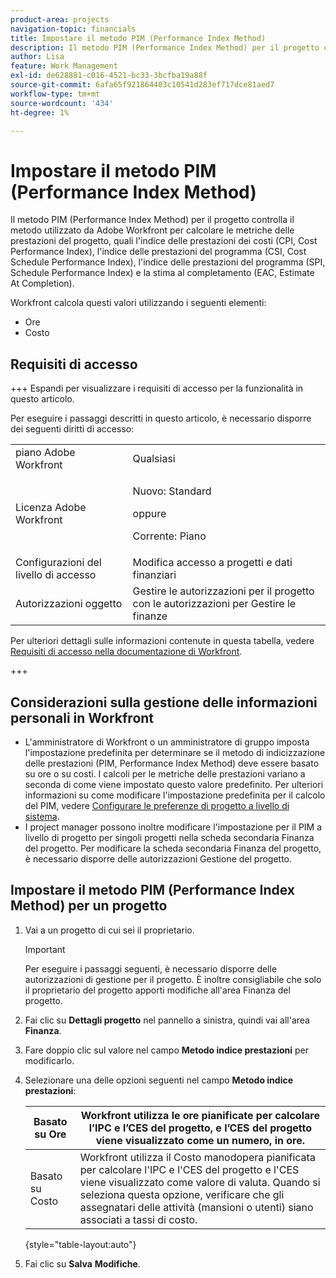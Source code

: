 ```yaml
---
product-area: projects
navigation-topic: financials
title: Impostare il metodo PIM (Performance Index Method)
description: Il metodo PIM (Performance Index Method) per il progetto controlla il metodo utilizzato da Adobe Workfront per calcolare le metriche delle prestazioni del progetto, quali l'indice delle prestazioni dei costi (CPI, Cost Performance Index), l'indice delle prestazioni del programma (CSI, Cost Schedule Performance Index), l'indice delle prestazioni del programma (SPI, Schedule Performance Index) e la stima al completamento (EAC, Estimate At Completion).
author: Lisa
feature: Work Management
exl-id: de628881-c016-4521-bc33-3bcfba19a88f
source-git-commit: 6afa65f921864403c10541d283ef717dce81aed7
workflow-type: tm+mt
source-wordcount: '434'
ht-degree: 1%

---
```


# Impostare il metodo PIM (Performance Index Method)

Il metodo PIM (Performance Index Method) per il progetto controlla il metodo utilizzato da Adobe Workfront per calcolare le metriche delle prestazioni del progetto, quali l&#39;indice delle prestazioni dei costi (CPI, Cost Performance Index), l&#39;indice delle prestazioni del programma (CSI, Cost Schedule Performance Index), l&#39;indice delle prestazioni del programma (SPI, Schedule Performance Index) e la stima al completamento (EAC, Estimate At Completion).

Workfront calcola questi valori utilizzando i seguenti elementi:

* Ore
* Costo

## Requisiti di accesso

+++ Espandi per visualizzare i requisiti di accesso per la funzionalità in questo articolo.

Per eseguire i passaggi descritti in questo articolo, è necessario disporre dei seguenti diritti di accesso:

<table style="table-layout:auto"> 
 <col> 
 <col> 
 <tbody> 
  <tr> 
   <td role="rowheader">piano Adobe Workfront</td> 
   <td>Qualsiasi</td> 
  </tr> 
  <tr> 
   <td role="rowheader">Licenza Adobe Workfront</td> 
   <td>
   <p>Nuovo: Standard</p>
   <p>oppure</p>
   <p>Corrente: Piano</p></td>  
  </tr> 
  <tr> 
   <td role="rowheader">Configurazioni del livello di accesso</td> 
   <td>Modifica accesso a progetti e dati finanziari</td> 
  </tr> 
  <tr> 
   <td role="rowheader">Autorizzazioni oggetto</td> 
   <td>Gestire le autorizzazioni per il progetto con le autorizzazioni per Gestire le finanze</td> 
  </tr> 
 </tbody> 
</table>

Per ulteriori dettagli sulle informazioni contenute in questa tabella, vedere [Requisiti di accesso nella documentazione di Workfront](/help/quicksilver/administration-and-setup/add-users/access-levels-and-object-permissions/access-level-requirements-in-documentation.md).

+++

## Considerazioni sulla gestione delle informazioni personali in Workfront

* L&#39;amministratore di Workfront o un amministratore di gruppo imposta l&#39;impostazione predefinita per determinare se il metodo di indicizzazione delle prestazioni (PIM, Performance Index Method) deve essere basato su ore o su costi. I calcoli per le metriche delle prestazioni variano a seconda di come viene impostato questo valore predefinito. Per ulteriori informazioni su come modificare l&#39;impostazione predefinita per il calcolo del PIM, vedere [Configurare le preferenze di progetto a livello di sistema](../../../administration-and-setup/set-up-workfront/configure-system-defaults/set-project-preferences.md).
* I project manager possono inoltre modificare l&#39;impostazione per il PIM a livello di progetto per singoli progetti nella scheda secondaria Finanza del progetto. Per modificare la scheda secondaria Finanza del progetto, è necessario disporre delle autorizzazioni Gestione del progetto.

## Impostare il metodo PIM (Performance Index Method) per un progetto

1. Vai a un progetto di cui sei il proprietario.

   >[!IMPORTANT]
   >
   >Per eseguire i passaggi seguenti, è necessario disporre delle autorizzazioni di gestione per il progetto. È inoltre consigliabile che solo il proprietario del progetto apporti modifiche all&#39;area Finanza del progetto.

1. Fai clic su **Dettagli progetto** nel pannello a sinistra, quindi vai all&#39;area **Finanza**.
1. Fare doppio clic sul valore nel campo **Metodo indice prestazioni** per modificarlo.
1. Selezionare una delle opzioni seguenti nel campo **Metodo indice prestazioni**:

   | Basato su Ore | Workfront utilizza le ore pianificate per calcolare l’IPC e l’CES del progetto, e l’CES del progetto viene visualizzato come un numero, in ore. |
   |---|---|
   | Basato su Costo | Workfront utilizza il Costo manodopera pianificata per calcolare l&#39;IPC e l&#39;CES del progetto e l&#39;CES viene visualizzato come valore di valuta. Quando si seleziona questa opzione, verificare che gli assegnatari delle attività (mansioni o utenti) siano associati a tassi di costo. |

   {style="table-layout:auto"}

1. Fai clic su **Salva** **Modifiche**.
